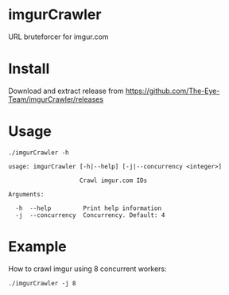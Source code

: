 # imgurCrawler
URL bruteforcer for imgur.com

# Install

Download and extract release from https://github.com/The-Eye-Team/imgurCrawler/releases

# Usage

```
./imgurCrawler -h

usage: imgurCrawler [-h|--help] [-j|--concurrency <integer>]

                    Crawl imgur.com IDs

Arguments:

  -h  --help         Print help information
  -j  --concurrency  Concurrency. Default: 4
```

# Example

How to crawl imgur using 8 concurrent workers:

`./imgurCrawler -j 8`


